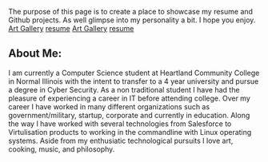 
The purpose of this page is to create a place to showcase my resume and Github projects. As well glimpse into my personality a bit. I hope you enjoy.
[Art Gallery](https://github.com/larnett09/Homepage/blob/gh-pages/Art%20Gallery.md) [resume](https://github.com/larnett09/Homepage/blob/gh-pages/Levi%20Arnett%20Resume.docx)
[Art Gallery](Art%20Gallery.md) [resume](Levi%20Arnett%20Resume.docx)
## About Me:
I am currently a Computer Science student at Heartland Community College in Normal Illinois with the intent to transfer to a 4 year university and pursue a degree in Cyber Security. As a non traditional student I have had the pleasure of experiencing a career in IT before attending college. Over my career I have worked in many different organizations such as government/military, startup, corporate and currently in education. Along the way I have worked with several technologies from Salesforce to Virtulisation products to working in the commandline with Linux operating systems. Aside from my enthusiatic technological pursuits I love art, cooking, music, and philosophy. 




